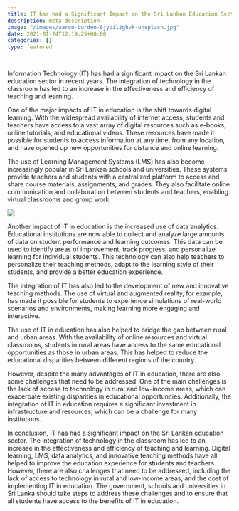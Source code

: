 ```yaml
---
title: IT has had a Significant Impact on the Sri Lankan Education Sector
description: meta description
image: "/images/aaron-burden-6jyoil2ghvk-unsplash.jpg"
date: 2021-01-24T12:19:25+00:00
categories: []
type: featured

---
```

Information Technology (IT) has had a significant impact on the Sri Lankan education sector in recent years. The integration of technology in the classroom has led to an increase in the effectiveness and efficiency of teaching and learning.

One of the major impacts of IT in education is the shift towards digital learning. With the widespread availability of internet access, students and teachers have access to a vast array of digital resources such as e-books, online tutorials, and educational videos. These resources have made it possible for students to access information at any time, from any location, and have opened up new opportunities for distance and online learning.

The use of Learning Management Systems (LMS) has also become increasingly popular in Sri Lankan schools and universities. These systems provide teachers and students with a centralized platform to access and share course materials, assignments, and grades. They also facilitate online communication and collaboration between students and teachers, enabling virtual classrooms and group work.

![](/images/roman-mager-5mz_m06fc9g-unsplash.jpg)

Another impact of IT in education is the increased use of data analytics. Educational institutions are now able to collect and analyze large amounts of data on student performance and learning outcomes. This data can be used to identify areas of improvement, track progress, and personalize learning for individual students. This technology can also help teachers to personalize their teaching methods, adapt to the learning style of their students, and provide a better education experience.

The integration of IT has also led to the development of new and innovative teaching methods. The use of virtual and augmented reality, for example, has made it possible for students to experience simulations of real-world scenarios and environments, making learning more engaging and interactive.

The use of IT in education has also helped to bridge the gap between rural and urban areas. With the availability of online resources and virtual classrooms, students in rural areas have access to the same educational opportunities as those in urban areas. This has helped to reduce the educational disparities between different regions of the country.

However, despite the many advantages of IT in education, there are also some challenges that need to be addressed. One of the main challenges is the lack of access to technology in rural and low-income areas, which can exacerbate existing disparities in educational opportunities. Additionally, the integration of IT in education requires a significant investment in infrastructure and resources, which can be a challenge for many institutions.

In conclusion, IT has had a significant impact on the Sri Lankan education sector. The integration of technology in the classroom has led to an increase in the effectiveness and efficiency of teaching and learning. Digital learning, LMS, data analytics, and innovative teaching methods have all helped to improve the education experience for students and teachers. However, there are also challenges that need to be addressed, including the lack of access to technology in rural and low-income areas, and the cost of implementing IT in education. The government, schools and universities in Sri Lanka should take steps to address these challenges and to ensure that all students have access to the benefits of IT in education.